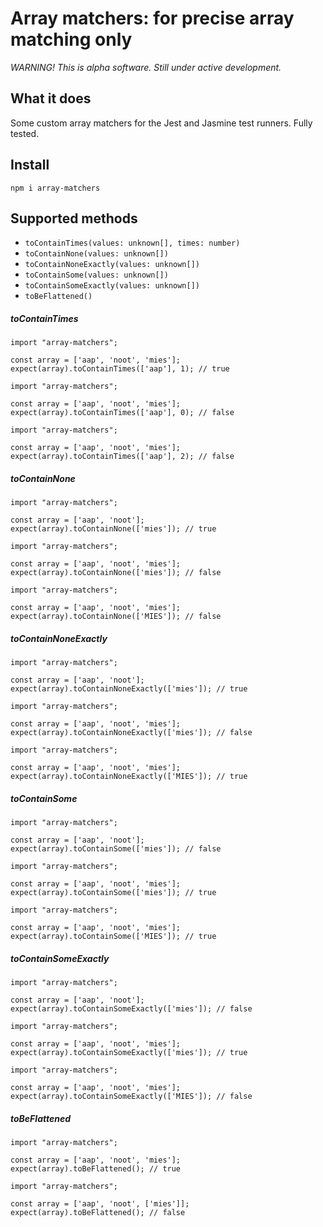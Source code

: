 # Array matchers: for precise array matching only

*WARNING! This is alpha software. Still under active development.*

## What it does
Some custom array matchers for the Jest and Jasmine test runners. Fully tested.

## Install
`npm i array-matchers`

## Supported methods
- `toContainTimes(values: unknown[], times: number)`
- `toContainNone(values: unknown[])`
- `toContainNoneExactly(values: unknown[])`
- `toContainSome(values: unknown[])`
- `toContainSomeExactly(values: unknown[])`
- `toBeFlattened()`

##### toContainTimes
```
import "array-matchers";

const array = ['aap', 'noot', 'mies'];
expect(array).toContainTimes(['aap'], 1); // true
```
```
import "array-matchers";

const array = ['aap', 'noot', 'mies'];
expect(array).toContainTimes(['aap'], 0); // false
```
```
import "array-matchers";

const array = ['aap', 'noot', 'mies'];
expect(array).toContainTimes(['aap'], 2); // false
```

##### toContainNone
```
import "array-matchers";

const array = ['aap', 'noot'];
expect(array).toContainNone(['mies']); // true
```
```
import "array-matchers";

const array = ['aap', 'noot', 'mies'];
expect(array).toContainNone(['mies']); // false
```
```
import "array-matchers";

const array = ['aap', 'noot', 'mies'];
expect(array).toContainNone(['MIES']); // false
```

##### toContainNoneExactly
```
import "array-matchers";

const array = ['aap', 'noot'];
expect(array).toContainNoneExactly(['mies']); // true
```
```
import "array-matchers";

const array = ['aap', 'noot', 'mies'];
expect(array).toContainNoneExactly(['mies']); // false
```
```
import "array-matchers";

const array = ['aap', 'noot', 'mies'];
expect(array).toContainNoneExactly(['MIES']); // true
```

##### toContainSome
```
import "array-matchers";

const array = ['aap', 'noot'];
expect(array).toContainSome(['mies']); // false
```
```
import "array-matchers";

const array = ['aap', 'noot', 'mies'];
expect(array).toContainSome(['mies']); // true
```
```
import "array-matchers";

const array = ['aap', 'noot', 'mies'];
expect(array).toContainSome(['MIES']); // true
```

##### toContainSomeExactly
```
import "array-matchers";

const array = ['aap', 'noot'];
expect(array).toContainSomeExactly(['mies']); // false
```
```
import "array-matchers";

const array = ['aap', 'noot', 'mies'];
expect(array).toContainSomeExactly(['mies']); // true
```
```
import "array-matchers";

const array = ['aap', 'noot', 'mies'];
expect(array).toContainSomeExactly(['MIES']); // false
```

##### toBeFlattened
```
import "array-matchers";

const array = ['aap', 'noot', 'mies'];
expect(array).toBeFlattened(); // true
```
```
import "array-matchers";

const array = ['aap', 'noot', ['mies']];
expect(array).toBeFlattened(); // false
```


